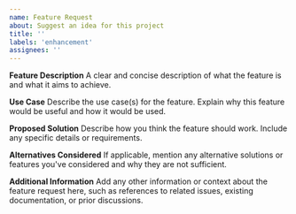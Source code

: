 ```yaml
---
name: Feature Request
about: Suggest an idea for this project
title: ''
labels: 'enhancement'
assignees: ''
---
```


**Feature Description**
A clear and concise description of what the feature is and what it aims to achieve.

**Use Case**
Describe the use case(s) for the feature. Explain why this feature would be useful and how it would be used.

**Proposed Solution**
Describe how you think the feature should work. Include any specific details or requirements.

**Alternatives Considered**
If applicable, mention any alternative solutions or features you've considered and why they are not sufficient.

**Additional Information**
Add any other information or context about the feature request here, such as references to related issues, existing documentation, or prior discussions.